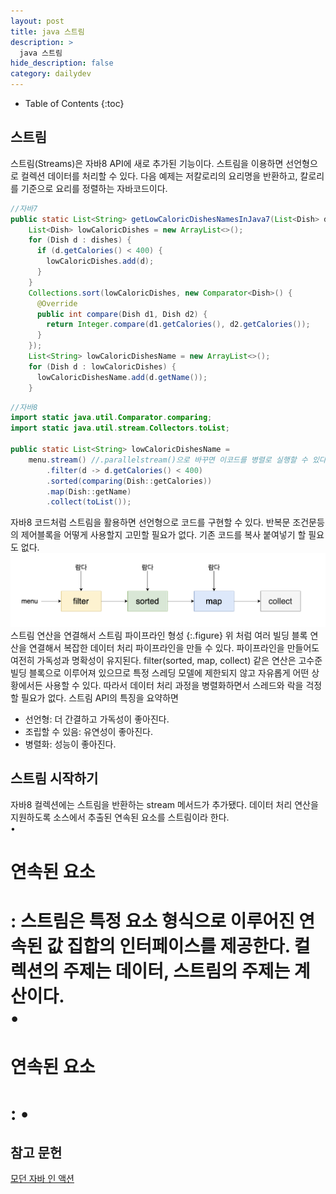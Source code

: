 ```yaml
---
layout: post
title: java 스트림
description: >
  java 스트림
hide_description: false
category: dailydev
---
```


- Table of Contents
{:toc}

## 스트림
스트림(Streams)은 자바8 API에 새로 추가된 기능이다.
스트림을 이용하면 선언형으로 컬렉션 데이터를 처리할 수 있다. 
다음 예제는 저칼로리의 요리명을 반환하고, 칼로리를 기준으로 요리를 정렬하는 자바코드이다.
```java
//자바7
public static List<String> getLowCaloricDishesNamesInJava7(List<Dish> dishes) {
    List<Dish> lowCaloricDishes = new ArrayList<>();
    for (Dish d : dishes) {
      if (d.getCalories() < 400) {
        lowCaloricDishes.add(d);
      }
    }    
    Collections.sort(lowCaloricDishes, new Comparator<Dish>() {
      @Override
      public int compare(Dish d1, Dish d2) {
        return Integer.compare(d1.getCalories(), d2.getCalories());
      }
    });
    List<String> lowCaloricDishesName = new ArrayList<>();
    for (Dish d : lowCaloricDishes) {
      lowCaloricDishesName.add(d.getName());
    }
```
```java
//자바8
import static java.util.Comparator.comparing;
import static java.util.stream.Collectors.toList;

public static List<String> lowCaloricDishesName = 
    menu.stream() //.parallelstream()으로 바꾸면 이코드를 병렬로 실행할 수 있다.
        .filter(d -> d.getCalories() < 400)
        .sorted(comparing(Dish::getCalories))
        .map(Dish::getName)
        .collect(toList());

```
자바8 코드처럼 스트림을 활용하면 선언형으로 코드를 구현할 수 있다.
반복문 조건문등의 제어블록을 어떻게 사용할지 고민할 필요가 없다.
기존 코드를 복사 붙여넣기 할 필요도 없다. 
![Full-width image](/assets/img/blog/stream.png)
스트림 연산을 연결해서 스트림 파이프라인 형성
{:.figure}
위 처럼 여러 빌딩 블록 연산을 연결해서 복잡한 데이터 처리 파이프라인을 만들 수 있다.
파이프라인을 만들어도 여전히 가독성과 명확성이 유지된다.
filter(sorted, map, collect) 같은 연산은 고수준 빌딩 블록으로 이루어져 있으므로 특정 스레딩 모델에 제한되지 않고 자유롭게 어떤 상황에서든 사용할 수 있다.
따라서 데이터 처리 과정을 병렬화하면서 스레드와 락을 걱정할 필요가 없다.
스트림 API의 특징을 요약하면 <br>
- 선언형: 더 간결하고 가독성이 좋아진다.
- 조립할 수 있음: 유연성이 좋아진다.
- 병렬화: 성능이 좋아진다.

## 스트림 시작하기
자바8 컬렉션에는 스트림을 반환하는 stream 메서드가 추가됐다. 데이터 처리 연산을 지원하도록 소스에서 추출된 연속된 요소를 스트림이라 한다.<br>
• <h1>연속된 요소<h1>: 스트림은 특정 요소 형식으로 이루어진 연속된 값 집합의 인터페이스를 제공한다. 컬렉션의 주제는 데이터, 스트림의 주제는 계산이다.<br>
• <h1>연속된 요소<h1>:
• 


## 참고 문헌

[모던 자바 인 액션](https://www.aladin.co.kr/shop/wproduct.aspx?ItemId=200069290)
